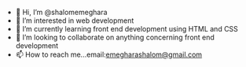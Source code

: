 - 👋 Hi, I’m @shalomemeghara
- 👀 I’m interested in web development
- 🌱 I’m currently learning front end development using HTML and CSS
- 💞️ I’m looking to collaborate on anything concerning front end development 
- 📫 How to reach me...email:emegharashalom@gmail.com

<!---
shalomemeghara/shalomemeghara is a ✨ special ✨ repository because its `README.md` (this file) appears on your GitHub profile.
You can click the Preview link to take a look at your changes.
--->

